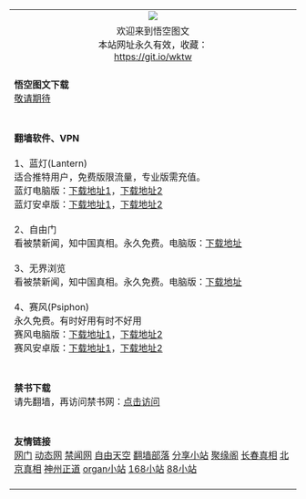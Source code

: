  <div id="readme" class="readme blob instapaper_body">
 <article class="markdown-body entry-content" itemprop="text">
 <table>
 <tbody>
  
  
  <tr>
    <td align="center"><img src="https://user-images.githubusercontent.com/33987457/33241738-283f65e4-d305-11e7-82ba-33dd3b1666e1.png" style="max-width:100%;">
    </td>
  </tr>
  
  
  <tr>
    <td align="center">欢迎来到悟空图文<br>
      本站网址永久有效，收藏：<br>
      <a href="https://git.io/wktw">https://git.io/wktw</a><br>
    </td>
  </tr>
  
  
  <tr>
    <td align="left"><br>
     <b>悟空图文下载</b><br>
     <a href="#">敬请期待</a><br><br>
    </td>
  </tr>
  
  
  <tr>
    <td align="left"><br>
       <b>翻墙软件、VPN</b><br><br>
       1、蓝灯(Lantern)<br>
       适合推特用户，免费版限流量，专业版需充值。<br>
       蓝灯电脑版：<a href="https://raw.githubusercontent.com/getlantern/lantern-binaries/master/lantern-installer.exe">下载地址1</a>，<a href="https://s3.amazonaws.com/lantern/lantern-installer.exe">下载地址2</a><br>
       蓝灯安卓版：<a href="https://raw.githubusercontent.com/getlantern/lantern-binaries/master/lantern-installer.apk">下载地址1</a>，<a href="https://s3.amazonaws.com/lantern/lantern-installer.apk">下载地址2</a><br><br>
       2、自由门<br>
       看被禁新闻，知中国真相。永久免费。电脑版：<a href="https://raw.githubusercontent.com/opipe/Up/master/Tools/FG.zip"><u>下载地址</u></a><br><br>
       3、无界浏览<br>
       看被禁新闻，知中国真相。永久免费。电脑版：<a href="https://raw.githubusercontent.com/opipe/Up/master/Tools/UM.apk"><u>下载地址</u></a><br><br>
       4、赛风(Psiphon)<br>
       永久免费。有时好用有时不好用<br>
       赛风电脑版：<a href="https://psiphon3.com/psiphon3.exe"><u>下载地址1</u></a>，<a href="https://s3.amazonaws.com/hum9-lwg8-qa2w/psiphon3.exe">下载地址2</a><br>
       赛风安卓版：<a href="https://psiphon3.com/PsiphonAndroid.apk"><u>下载地址1</u></a>，<a href="https://s3.amazonaws.com/hum9-lwg8-qa2w/PsiphonAndroid.apk">下载地址2</a><br><br>
    </td>
  </tr>
  
  
  <tr>
    <td align="left"><br>
     <b>禁书下载</b><br>
     请先翻墙，再访问禁书网：<a href="https://www.bannedbook.org/">点击访问</a><br><br>
    </td>
  </tr>
 
 
   <tr>
    <td align="left"><br>
     <b>友情链接</b><br>
     <a href="https://git.io/ogate2">网门</a>  <a href="https://git.io/free99">动态网</a>  <a href="https://git.io/jww">禁闻网</a>  <a href="https://git.io/freesky">自由天空</a>  <a href="https://git.io/osurf">翻墙部落</a>  <a href="https://git.io/tv111">分享小站</a>  <a href="https://git.io/jyg10">聚缘阁</a>  <a href="https://git.io/chun">长春真相</a>  <a href="https://git.io/beijing">北京真相</a>  <a href="https://git.io/vQjqe">神州正道</a>  <a href="https://git.io/organ">organ小站</a>  <a href="https://git.io/168">168小站</a>  <a href="https://git.io/88">88小站</a> 
     <br><br>
    </td>
  </tr>

  
</tbody>
</table>    
</article>
</div>
</div>
